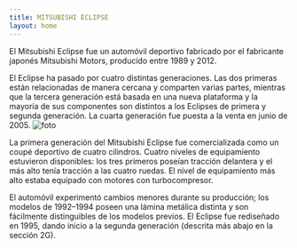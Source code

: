```yaml
---
title: MITSUBISHI ECLIPSE
layout: home
---
```


El Mitsubishi Eclipse fue un automóvil deportivo fabricado por el fabricante japonés Mitsubishi Motors, producido entre 1989 y 2012.

El Eclipse ha pasado por cuatro distintas generaciones. Las dos primeras están relacionadas de manera cercana y comparten varias partes, mientras que la tercera generación está basada en una nueva plataforma y la mayoría de sus componentes son distintos a los Eclipses de primera y segunda generación. La cuarta generación fue puesta a la venta en junio de 2005.
![foto](https://phantom-marca.unidadeditorial.es/b1f70a323e3897005de8386f8d144ea4/crop/184x123/1430x953/resize/640/assets/multimedia/imagenes/2023/05/19/16844833982697.png)

La primera generación del Mitsubishi Eclipse fue comercializada como un coupé deportivo de cuatro cilindros. Cuatro niveles de equipamiento estuvieron disponibles: los tres primeros poseían tracción delantera y el más alto tenía tracción a las cuatro ruedas. El nivel de equipamiento más alto estaba equipado con motores con turbocompresor.

El automóvil experimentó cambios menores durante su producción; los modelos de 1992–1994 poseen una lámina metálica distinta y son fácilmente distinguibles de los modelos previos. El Eclipse fue rediseñado en 1995, dando inicio a la segunda generación (descrita más abajo en la sección 2G).
